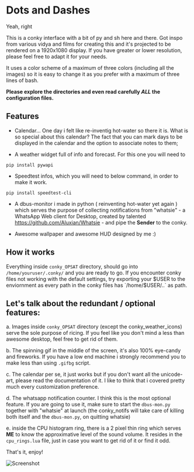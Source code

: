 # Dots and Dashes
Yeah, right

This is a conky interface  with a bit of py and sh here and there.
Got inspo from various vidya and films for creating this and it's projected to be rendered on a 1920x1080 display.
If you have greater or lower resolution, please feel free to adapt it for your needs.

It uses a color scheme of a maximum of three colors (including all the images) so it is easy to change it as you prefer  with a maximum of three lines of bash.

**Please explore the directories and even read carefully _ALL_ the configuration files.**

## Features

* Calendar... One day i felt like re-inventig hot-water so there it is. What is so special about this calendar? The fact that you can mark days to be displayed in the calendar and the option to associate notes to them;

* A weather widget full of info and forecast. For this one you will need to

```
pip install pywapi
```

* Speedtest infos, which you will need to below command, in order to make it work.

```
pip install speedtest-cli
```

* A dbus-monitor i made in python ( reinventing hot-water yet again ) which serves the purpose of collecting notifications from "whatsie" - a WhatsApp Web client for Desktop, created by talented <https://github.com/Aluxian/Whatsie> - and pipe the **Sender** to the conky.

* Awesome wallpaper and awesome HUD designed by me :)


## How it works

Everything inside `conky_OPSAT` directory, should go into `/home/youruser/.conky/` and you are ready to go.
If you encounter conky files not working with the default settings, try exporting your $USER to the enviornment as every path in the conky files has `/home/$USER/..` as path.


## Let's talk about the redundant / optional features:

a. Images inside `conky_OPSAT` directory (except the conky_weather_icons) serve the sole purpose of ricing. If you feel like you don't mind a less than awesome desktop, feel free to get rid of them.

b. The spinning gif in the middle of the screen, it's also 100% eye-candy and fireworks. If you have a low end machine i strongly recommend you to make less than using `.gifbg` script.

c. The calendar per se, it just works but if you don't want all the unicode-art, please read the documentation of it. I like to think that i covered pretty much every customization preference.

d. The whatsapp notification counter. I think this is the most optional feature. If you are going to use it, make sure to start the `dbus-mon.py` together with "whatsie" at launch (the conky_notifs will take care of killing both itself and the `dbus-mon.py`, on quitting whatsie)

e. inside the CPU histogram ring, there is a 2 pixel thin ring which serves **ME** to know the approximative level of the sound volume. It resides in the `cpu_rings.lua` file, just in case you want to get rid of it or find it odd.

That's it, enjoy!

![Screenshot](https://i.imgur.com/RbYmYmV.png)
